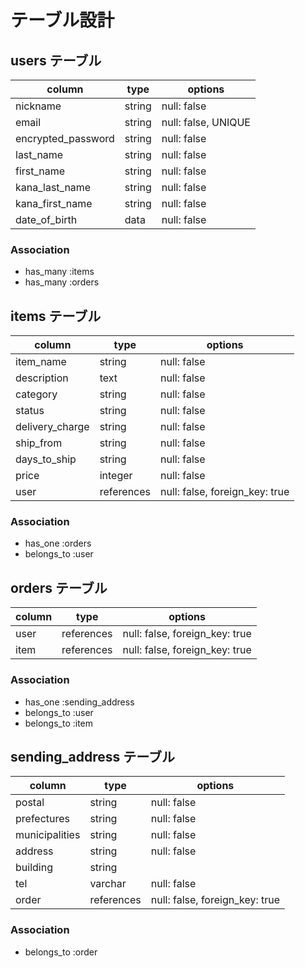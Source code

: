 # テーブル設計

## users テーブル

| column             | type       | options                        |
| ------------------ | ---------- | ------------------------------ |
| nickname           | string     | null: false                    |
| email              | string     | null: false, UNIQUE            |
| encrypted_password | string     | null: false                    |
| last_name          | string     | null: false                    |
| first_name         | string     | null: false                    |
| kana_last_name     | string     | null: false                    |
| kana_first_name    | string     | null: false                    |
| date_of_birth      | data       | null: false                    |

### Association

- has_many   :items
- has_many   :orders

## items テーブル

| column             | type       | options                        |
| ------------------ | ------     | ------------------------------ |
| item_name          | string     | null: false                    |
| description        | text       | null: false                    |
| category           | string     | null: false                    |
| status             | string     | null: false                    |
| delivery_charge    | string     | null: false                    |
| ship_from          | string     | null: false                    |
| days_to_ship       | string     | null: false                    |
| price              | integer    | null: false                    |
| user               | references | null: false, foreign_key: true |

### Association

- has_one    :orders
- belongs_to :user

## orders テーブル

| column             | type       | options                        |
| ------------------ | ---------- | ------------------------------ |
| user               | references | null: false, foreign_key: true |
| item               | references | null: false, foreign_key: true |

### Association

- has_one    :sending_address
- belongs_to :user
- belongs_to :item

## sending_address テーブル

| column             | type       | options                        |
| ------------------ | ---------- | ------------------------------ |
| postal             | string     | null: false                    |
| prefectures        | string     | null: false                    |
| municipalities     | string     | null: false                    |
| address            | string     | null: false                    |
| building           | string     |                                |
| tel                | varchar    | null: false                    |
| order              | references | null: false, foreign_key: true |

### Association

- belongs_to :order